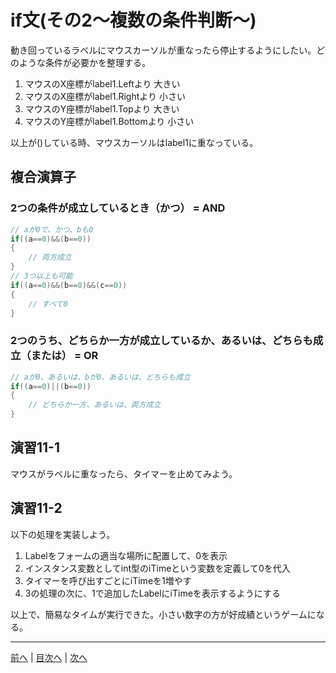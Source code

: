 # if文(その2～複数の条件判断～)
動き回っているラベルにマウスカーソルが重なったら停止するようにしたい。どのような条件が必要かを整理する。

1. マウスのX座標がlabel1.Leftより 大きい
2. マウスのX座標がlabel1.Rightより 小さい
3. マウスのY座標がlabel1.Topより 大きい
4. マウスのY座標がlabel1.Bottomより 小さい

以上が()している時、マウスカーソルはlabel1に重なっている。

## 複合演算子

### 2つの条件が成立しているとき（かつ） = AND

```cs
// aが0で、かつ、bも0
if((a==0)&&(b==0))
{
	// 両方成立
}
// 3つ以上も可能
if((a==0)&&(b==0)&&(c==0))
{
	// すべて0
}
```

### 2つのうち、どちらか一方が成立しているか、あるいは、どちらも成立（または） = OR

```cs
// aが0、あるいは、bが0、あるいは、どちらも成立
if((a==0)||(b==0))
{
	// どちらか一方、あるいは、両方成立
}
```

## 演習11-1
マウスがラベルに重なったら、タイマーを止めてみよう。

## 演習11-2
以下の処理を実装しよう。

1.	Labelをフォームの適当な場所に配置して、0を表示
2.	インスタンス変数としてint型のiTimeという変数を定義して0を代入
3.	タイマーを呼び出すごとにiTimeを1増やす
4.	3の処理の次に、1で追加したLabelにiTimeを表示するようにする

以上で、簡易なタイムが実行できた。小さい数字の方が好成績というゲームになる。

---

[前へ](10.md) | [目次へ](README.md#%E7%9B%AE%E6%AC%A1) | [次へ](12.md)
